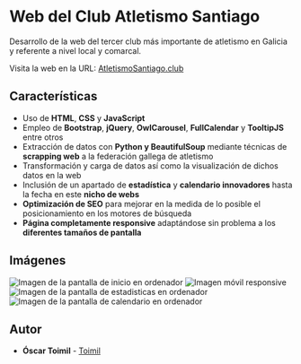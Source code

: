 # Web del Club Atletismo Santiago

Desarrollo de la web del tercer club más importante de atletismo en Galicia y referente a nivel local y comarcal. 

Visita la web en la URL: [AtletismoSantiago.club](https://www.atletismosantiago.club) 

## Características

* Uso de **HTML**, **CSS** y **JavaScript**
* Empleo de **Bootstrap**, **jQuery**, **OwlCarousel**, **FullCalendar** y **TooltipJS** entre otros
* Extracción de datos con **Python y BeautifulSoup** mediante técnicas de **scrapping web** a la federación gallega de atletismo
* Transformación y carga de datos así como la visualización de dichos datos en la web
* Inclusión de un apartado de **estadística** y **calendario innovadores** hasta la fecha en este **nicho de webs**
* **Optimización de SEO** para mejorar en la medida de lo posible el posicionamiento en los motores de búsqueda
* **Página completamente responsive** adaptándose sin problema a los **diferentes tamaños de pantalla**

## Imágenes
<image src="https://raw.githubusercontent.com/OToimil/ClubAtletismoSantiago/master/readme-img/pc_inicio.png" alt="Imagen de la pantalla de inicio en ordenador">
<image src="https://raw.githubusercontent.com/OToimil/ClubAtletismoSantiago/master/readme-img/movil_responsive.png" alt="Imagen móvil responsive">
<image src="https://raw.githubusercontent.com/OToimil/ClubAtletismoSantiago/master/readme-img/pc_estadisticas.png" alt="Imagen de la pantalla de estadisticas en ordenador">
<image src="https://raw.githubusercontent.com/OToimil/ClubAtletismoSantiago/master/readme-img/pc_calendario.png" alt="Imagen de la pantalla de calendario en ordenador">

## Autor

* **Óscar Toimil** - [Toimil](https://github.com/Toimil)
